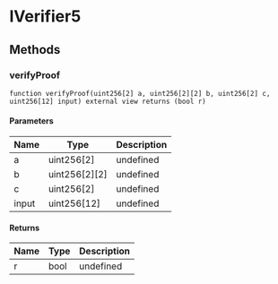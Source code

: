 # IVerifier5









## Methods

### verifyProof

```solidity
function verifyProof(uint256[2] a, uint256[2][2] b, uint256[2] c, uint256[12] input) external view returns (bool r)
```





#### Parameters

| Name | Type | Description |
|---|---|---|
| a | uint256[2] | undefined
| b | uint256[2][2] | undefined
| c | uint256[2] | undefined
| input | uint256[12] | undefined

#### Returns

| Name | Type | Description |
|---|---|---|
| r | bool | undefined




